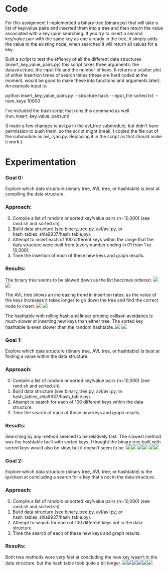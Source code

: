 # Code
For this assignment I implemented a binary tree (binary.py) that will take a list of key/value pairs and inserted them into a tree and then return the value associated with a key upon searching. If you try to insert a second key/value pair with the same key as one already in the tree, it simply adds the value to the existing node, when searched it will return all values for a key.

Built a script to test the effiency of all the different data structures (insert_key_value_pairs.py) this script takes three arguments: the datastructure, the input file and the number of keys. It returns a scatter plot of either insertion times of search times (these are hard coded at the moment, would be good to make these into functions and arguments later). An example input is:

python insert_key_value_pairs.py --structure hash --input_file sorted.txt --num_keys 10000

I've included the bash script that runs this command as well (run_insert_key_value_pairs.sh)

(I made a few changes to avl.py in the avl_tree submodule, but didn't have permission to push them, so the script might break, I copied the file out of the submodule as avl_ryan.py. Replacing it in the script as that should make it work.)

# Experimentation 
### Goal 0:
Explore which data structure (binary tree, AVL tree, or hashtable) is best at compiling the data structure.

### Approach:
0. Compile a list of random or sorted key/value pairs (n=10,000) (see rand.sh and sorted.sh). 
1. Build data structure (see binary_tree.py, avl/avl.py, or hash_tables_shla9937/hash_table.py).
2. Attempt to insert each of 100 different keys within the range that the data structure were built from (every number ending in 01 from 1 to 10,000).
3. Time the insertion of each of these new keys and graph results.

### Results:
The binary tree seems to be slowed down as the list becomes ordered.
![](binary_rand_insert.png) ![](binary_sorted_insert.png)

The AVL tree shows an increasing trend in insertion rates; as the value of the keys increases it takes longer to go down the tree and find the correct node to insert.
![](AVL_rand_insert.png) ![](AVL_sorted_insert.png)

The hashtable with rolling hash and linear probing collison avoidance is much slower at inserting new keys than either tree. The sorted key hashtable is even slower than the random hashtable.
![](hash_rand_insert.png) ![](hash_sorted_insert.png)

### Goal 1:
Explore which data structure (binary tree, AVL tree, or hashtable) is best at finding a value within the data structure.

### Approach:
0. Compile a list of random or sorted key/value pairs (n=10,000) (see rand.sh and sorted.sh). 
1. Build data structure (see binary_tree.py, avl/avl.py, or hash_tables_shla9937/hash_table.py).
2. Attempt to search for each of 100 different keys within the data structure.
3. Time the search of each of these new keys and graph results.

### Results:
Searching by any method seemed to be relatively fast. The slowest method was the hashtable built with sorted keys, I thought the binary tree built with sorted keys would also be slow, but it doesn't seem to be.
![](binary_rand_search.png)![](binary_sorted_search.png)
![](AVL_rand_search.png)![](AVL_sorted_search.png)
![](hash_rand_search.png)![](hash_sorted_search.png)

### Goal 2:
Explore which data structure (binary tree, AVL tree, or hashtable) is the quickest at concluding a search for a key that's not in the data structure.

### Approach:
0. Compile a list of random or sorted key/value pairs (n=10,000) (see rand.sh and sorted.sh). 
1. Build data structure (see binary_tree.py, avl/avl.py, or hash_tables_shla9937/hash_table.py).
2. Attempt to search for each of 100 different keys not in the data structure.
3. Time the search of each of these new keys and graph results.

### Results:
Both tree methods were very fast at concluding the new key wasn't in the data structure, but the hash table took quite a bit longer.
![](binaryfailed_rand_search.png)![](binaryfailed_sort_search.png)![](AVLfailed_rand_search.png)![](AVLfailed_rand_search.png)![](hashfailed_rand_search.png)![](hashfailed_sorted_search.png)